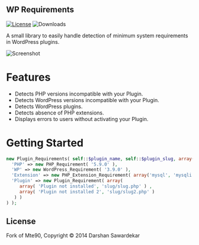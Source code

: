 ## WP Requirements 
[![License](https://img.shields.io/badge/License-GPL%20v3-blue.svg)](http://www.gnu.org/licenses/gpl-3.0)
![Downloads](https://img.shields.io/packagist/dt/wpbp/requirements.svg) 

A small library to easily handle detection of minimum system requirements in WordPress plugins.

![Screenshot][1]

# Features

* Detects PHP versions incompatible with your Plugin.
* Detects WordPress versions incompatible with your Plugin.
* Detects WordPress plugins.
* Detects absence of PHP extensions.
* Displays errors to users without activating your Plugin.

# Getting Started

```php
new Plugin_Requirements( self::$plugin_name, self::$plugin_slug, array(
  'PHP' => new PHP_Requirement( '5.9.0' ),
  'WP' => new WordPress_Requirement( '3.9.0' ),
  'Extension' => new PHP_Extension_Requirement( array('mysql', 'mysqli', 'session', 'pcre','json', 'gd', 'mbstring', 'zlib' ),
  'Plugin' => new Plugin_Requirement( array( 
     array( 'Plugin not installed', 'slug/slug.php' ) , 
     array( 'Plugin not installed 2', 'slug/slug2.php' ) 
   ) )
) );
```

## License

Fork of Mte90, Copyright © 2014 Darshan Sawardekar

[1]: http://i.imgur.com/0d9d6HF.png
